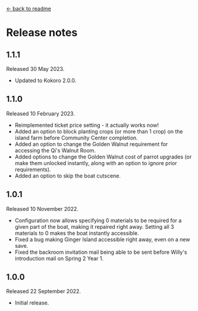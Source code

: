 [← back to readme](README.md)

# Release notes

## 1.1.1
Released 30 May 2023.

* Updated to Kokoro 2.0.0.

## 1.1.0
Released 10 February 2023.

* Reimplemented ticket price setting - it actually works now!
* Added an option to block planting crops (or more than 1 crop) on the island farm before Community Center completion.
* Added an option to change the Golden Walnut requirement for accessing the Qi's Walnut Room.
* Added options to change the Golden Walnut cost of parrot upgrades (or make them unlocked instantly, along with an option to ignore prior requirements).
* Added an option to skip the boat cutscene.

## 1.0.1
Released 10 November 2022.

* Configuration now allows specifying 0 materials to be required for a given part of the boat, making it repaired right away. Setting all 3 materials to 0 makes the boat instantly accessible.
* Fixed a bug making Ginger Island accessible right away, even on a new save.
* Fixed the backroom invitation mail being able to be sent before Willy's introduction mail on Spring 2 Year 1.

## 1.0.0
Released 22 September 2022.

* Initial release.